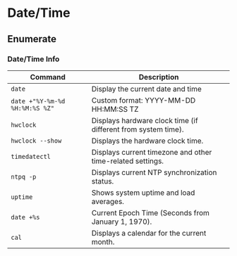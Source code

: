 # Date/Time

## Enumerate

### Date/Time Info

| Command                        | Description                                                   |
| ------------------------------ | ------------------------------------------------------------- |
| `date`                         | Display the current date and time                             |
| `date +"%Y-%m-%d %H:%M:%S %Z"` | Custom format: YYYY-MM-DD HH:MM:SS TZ                         |
| `hwclock`                      | Displays hardware clock time (if different from system time). |
| `hwclock --show`               | Displays the hardware clock time.                             |
| `timedatectl`                  | Displays current timezone and other time-related settings.    |
| `ntpq -p`                      | Displays current NTP synchronization status.                  |
| `uptime`                       | Shows system uptime and load averages.                        |
| `date +%s`                     | Current Epoch Time (Seconds from January 1, 1970).            |
| `cal`                          | Displays a calendar for the current month.                    |
